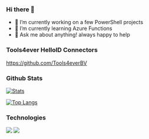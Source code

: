### Hi there 👋
- 🔭 I’m currently working on a few PowerShell projects
- 🌱 I’m currently learning Azure Functions
- 💬 Ask me about anything! always happy to help
 
 ### Tools4ever HelloID Connectors
https://github.com/Tools4everBV
 
 ### Github Stats
[![Stats](https://github-readme-stats.vercel.app/api?username=Mufana&theme=dark)](https://github.com/82Blu/github-readme-stats)

[![Top Langs](https://github-readme-stats.vercel.app/api/top-langs/?username=Mufana)](https://github.com/82Blu/github-readme-stats)

### Technologies
![](https://img.shields.io/badge/Code-PowerShell-informational?style=flat&logo=PowerShell&logoColor=white&color=2bbc8a) ![](https://img.shields.io/badge/Code-CSharp-informational?style=flat&logo=dotnet&logoColor=white&color=2bbc8a)

<!--
**mufana/mufana** is a ✨ _special_ ✨ repository because its `README.md` (this file) appears on your GitHub profile.

Here are some ideas to get you started:

- 🔭 I’m currently working on ...
- 🌱 I’m currently learning ...
- 👯 I’m looking to collaborate on ...
- 🤔 I’m looking for help with ...
- 💬 Ask me about ...
- 📫 How to reach me: ...
- 😄 Pronouns: ...
- ⚡ Fun fact: ...
-->

  
